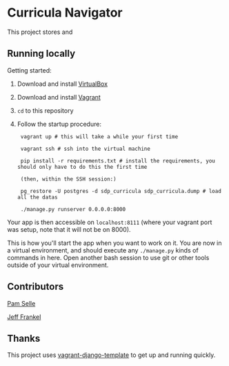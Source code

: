 # Curricula Navigator

This project stores and 

## Running locally

Getting started:

1. Download and install [VirtualBox](https://www.virtualbox.org/)
2. Download and install [Vagrant](http://www.vagrantup.com/)
3. `cd` to this repository
4. Follow the startup procedure:

        vagrant up # this will take a while your first time

        vagrant ssh # ssh into the virtual machine

        pip install -r requirements.txt # install the requirements, you should only have to do this the first time

        (then, within the SSH session:)
          
        pg_restore -U postgres -d sdp_curricula sdp_curricula.dump # load all the datas

        ./manage.py runserver 0.0.0.0:8000

Your app is then accessible on `localhost:8111` (where your vagrant port was setup, note that it will not be on 8000).

This is how you'll start the app when you want to work on it. You are now in a virtual environment, and should execute any `./manage.py` kinds of commands in here. Open another bash session to use git or other tools outside of your virtual environment.

## Contributors

[Pam Selle](http://github.com/pselle)

[Jeff Frankel](http://github.com/jfrankl)

## Thanks

This project uses [vagrant-django-template](https://github.com/torchbox/vagrant-django-template) to get up and running quickly.
